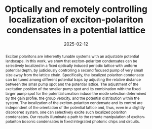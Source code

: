 ---
title: "Optically and remotely controlling localization of exciton-polariton condensates in a potential lattice"
authors:
    - Qiang Ai
    - Jan Wingenbach
    - Xinmiao Yang
    - Jing Wei
    - Zaharias Hatzopoulos
    - Pavlos G. Savvidis
    - Stefan Schumacher
    - Xuekai Ma
    - Tingge Gao
author_notes:
#- "Equal contribution"
#- "Equal contribution"
date: "2025-02-12"
doi: "10.1103/PhysRevApplied.23.024029"

# Schedule page publish date (NOT publication's date).
publishDate: "2025-02-12T12:00Z"

# Publication type.
# Accepts a single type but formatted as a YAML list (for Hugo requirements).
# Enter a publication type from the CSL standard.
publication_types: ["article-journal"]

# Publication name and optional abbreviated publication name.
publication: "Phys. Rev. Applied **23**, 024029 (2025)"
publication_short: ""

abstract: Exciton polaritons are inherently tunable systems with an adjustable potential landscape. In this work, we show that exciton-polariton condensates can be selectively localized in a fixed optically induced periodic lattice with uniform potential depth, by judiciously controlling a second focused pump of very small size away from the lattice chain. Specifically, the localized polariton condensate can be tuned among different potential traps by adjusting the relative distance between the small pump spot and the potential lattice. The adjustment of the excitation position of the smaller pump spot and its combination with the fixed larger pump spot for the potential creation induce the mode selection determined by the gain profile, the group velocity, and the potential distribution within the system. The localization of the exciton-polariton condensate and its control are independent of the orientation of the potential lattice and, thus, even in a slightly disordered system, one can selectively excite such localized polariton condensates. Our results illuminate a path to the remote manipulation of exciton-polariton bosonic condensates in fixed integrated photonic chips and circuits.

# Summary. An optional shortened abstract.
#summary: Lorem ipsum dolor sit amet, consectetur adipiscing elit. Duis posuere tellus ac convallis placerat. Proin tincidunt magna sed ex sollicitudin condimentum.

tags:
- Source Themes
featured: false

# links:
# - name: ""
#   url: ""
#url_pdf: 
#url_code: ''
#url_dataset: ''
#url_poster: ''
#url_project: ''
#url_slides: ''
#url_source: ''
#url_video: ''

# Featured image
# To use, add an image named `featured.jpg/png` to your page's folder. 
#image:
#  caption: 'Image credit: [**Unsplash**](https://unsplash.com/photos/jdD8gXaTZsc)'
#  focal_point: ""
#  preview_only: false

# Associated Projects (optional).
#   Associate this publication with one or more of your projects.
#   Simply enter your project's folder or file name without extension.
#   E.g. `internal-project` references `content/project/internal-project/index.md`.
#   Otherwise, set `projects: []`.
#projects: []

# Slides (optional).
#   Associate this publication with Markdown slides.
#   Simply enter your slide deck's filename without extension.
#   E.g. `slides: "example"` references `content/slides/example/index.md`.
#   Otherwise, set `slides: ""`.
#slides: example
---